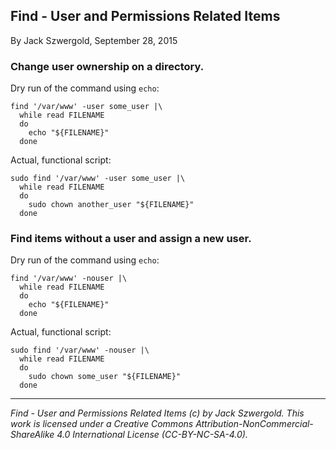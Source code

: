 ## Find - User and Permissions Related Items

By Jack Szwergold, September 28, 2015

### Change user ownership on a directory.

Dry run of the command using `echo`:

	find '/var/www' -user some_user |\
	  while read FILENAME
	  do
	    echo "${FILENAME}"
	  done

Actual, functional script:

	sudo find '/var/www' -user some_user |\
	  while read FILENAME
	  do
	    sudo chown another_user "${FILENAME}"
	  done

### Find items without a user and assign a new user.

Dry run of the command using `echo`:

	find '/var/www' -nouser |\
	  while read FILENAME
	  do
	    echo "${FILENAME}"
	  done

Actual, functional script:

	sudo find '/var/www' -nouser |\
	  while read FILENAME
	  do
	    sudo chown some_user "${FILENAME}"
	  done

***

*Find - User and Permissions Related Items (c) by Jack Szwergold. This work is licensed under a Creative Commons Attribution-NonCommercial-ShareAlike 4.0 International License (CC-BY-NC-SA-4.0).*